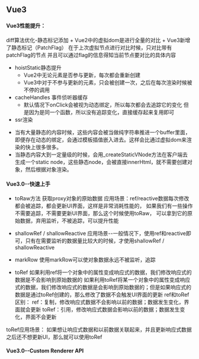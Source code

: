 ## Vue3

#### Vue3性能提升：
  diff算法优化-静态标记添加
    + Vue2中的虚拟dom是进行全量的对比
    + Vue3新增了静态标记（PatchFlag）
      在于上次虚拟节点进行对比时候，只对比带有patchFlag的节点
      并且可以通过flag的信息得知当前节点要对比的具体内容
- hoistStatic静态提升
  + Vue2中无论元素是否参与更新，每次都会重新创建
  + Vue3中对于不参与更新的元素，只会被创建一次，之后在每次渲染时候被不停的调用
- cacheHandles 事件侦听器缓存
  + 默认情况下onClick会被视为动态绑定，所以每次都会去追踪它的变化
    但是因为是同一个函数，所以没有追踪变化，直接缓存起来复用即可
- ssr渲染
 + 当有大量静态的内容时候，这些内容会被当做纯字符串推进一个buffer里面，
 即便存在动态的绑定，会通过模板插值嵌入进去。这样会比通过虚拟dom来渲染的快上很多很多。
 + 当静态内容大到一定量级的时候，会用_createStaticVNode方法在客户端去生成一个static node，这些静态node，会被直接innerHtml，就不需要创建对象，然后根据对象渲染。

#### Vue3.0--快速上手

- toRaw方法
获取proxy对象的原始数据
应用场景：ref/reactive数据每次修改都会被追踪，都会更新UI界面，这样是非常消耗性能的，
如果我们有一些操作不需要追踪，不需要更新UI界面，那么这个时候使用toRaw，
可以拿到它的原始数据，弃用监听，不被追踪，可以提升性能

- shallowRef / shallowReactive
应用场景--一般情况下，使用ref和reactive即可，只有在需要监听的数据量比较大的时候，才使用shallowRef / shallowReactive

- markRow
使用markRow可以使对象数据永远不被监听，追踪

- toRef
如果利用ref将一个对象中的属性变成响应式的数据，我们修改响应式的数据是不会影响到原始数据的
如果利用toRef将某一个对象中的属性变成响应式的数据，我们修改响应式的数据是会影响到原始数据的；但是如果响应式的数据是通过toRef创建的，那么修改了数据不会触发UI界面的更新
ref和toRef区别：
ref：复制，修改响应式数据不会影响以前的数据；数据发生变化，界面就会更新
toRef：引用，修改响应式数据会影响以前的数据；数据发生变化，界面不会更新

toRef应用场景：
如果想让响应式数据和以前数据关联起来，并且更新响应式数据之后还不想更新UI，那么就可以使用toRef

#### Vue3.0--Custom Renderer API